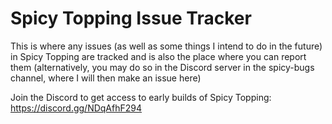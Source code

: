 # Spicy Topping Issue Tracker
This is where any issues (as well as some things I intend to do in the future) in Spicy Topping are tracked and is also the place where you can report them (alternatively, you may do so in the Discord server in the spicy-bugs channel, where I will then make an issue here)

Join the Discord to get access to early builds of Spicy Topping:
https://discord.gg/NDqAfhF294
